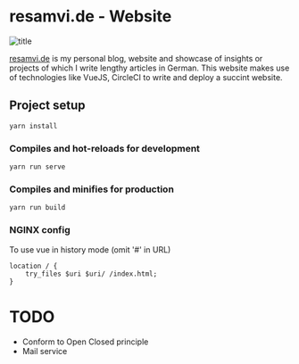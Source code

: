 # resamvi.de - Website
![title](https://i.imgur.com/DuKhNcp.png)

<a href="https://resamvi.de">resamvi.de</a> is my personal blog, website and showcase of insights or projects of which I write lengthy articles in German. This website makes use of technologies like VueJS, CircleCI to write and deploy a succint website.


## Project setup
```
yarn install
```

### Compiles and hot-reloads for development
```
yarn run serve
```

### Compiles and minifies for production
```
yarn run build
```

### NGINX config
To use vue in history mode (omit '#' in URL)
```
location / {
    try_files $uri $uri/ /index.html;
}
```

# TODO
- Conform to Open Closed principle
- Mail service
